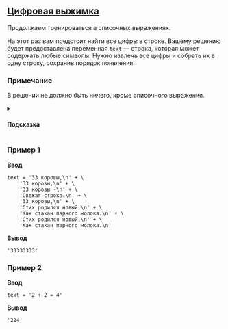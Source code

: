 ## [Цифровая выжимка](../../../solutions/3.3/33_g.py)

Продолжаем тренироваться в списочных выражениях.

На этот раз вам предстоит найти все цифры в строке.
Вашему решению будет предоставлена переменная `text` — строка, которая может содержать любые символы.
Нужно извлечь все цифры и собрать их в одну строку, сохранив порядок появления.

### Примечание

В решении не должно быть ничего, кроме списочного выражения.

<details>
<summary><h4>Подсказка</summary>

Воспользуйтесь шаблоном:

```python
''.join(... for ... in text if ...)
```

</details>

### Пример 1

__Ввод__
```plaintext
text = '33 коровы,\n' + \
    '33 коровы,\n' + \
    '33 коровы -\n' + \
    'Свежая строка.\n' + \
    '33 коровы,\n' + \
    'Стих родился новый,\n' + \
    'Как стакан парного молока.\n' + \
    'Стих родился новый,\n' + \
    'Как стакан парного молока.\n'
```

__Вывод__
```plaintext
'33333333'
```

### Пример 2

__Ввод__
```plaintext
text = '2 + 2 = 4'
```

__Вывод__
```plaintext
'224'
```